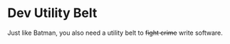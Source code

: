 # Dev Utility Belt

Just like Batman, you also need a utility belt to ~~fight crime~~ write software.
